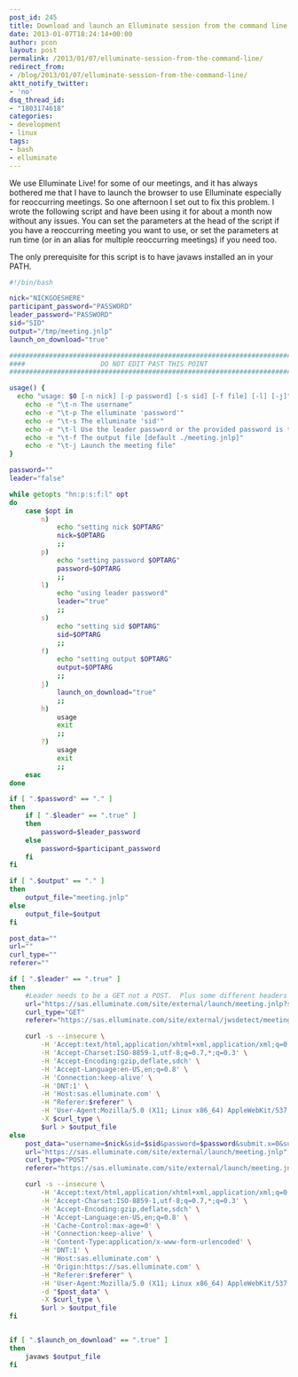 ```yaml
---
post_id: 245
title: Download and launch an Elluminate session from the command line
date: 2013-01-07T18:24:14+00:00
author: pcon
layout: post
permalink: /2013/01/07/elluminate-session-from-the-command-line/
redirect_from:
- /blog/2013/01/07/elluminate-session-from-the-command-line/
aktt_notify_twitter:
- 'no'
dsq_thread_id:
- "1803174618"
categories:
- development
- linux
tags:
- bash
- elluminate
---
```

We use Elluminate Live! for some of our meetings, and it has always bothered me that I have to launch the browser to use Elluminate especially for reoccurring meetings. So one afternoon I set out to fix this problem. I wrote the following script and have been using it for about a month now without any issues. You can set the parameters at the head of the script if you have a reoccurring meeting you want to use, or set the parameters at run time (or in an alias for multiple reoccurring meetings) if you need too.

The only prerequisite for this script is to have javaws installed an in your PATH.

```bash
#!/bin/bash

nick="NICKGOESHERE"
participant_password="PASSWORD"
leader_password="PASSWORD"
sid="SID"
output="/tmp/meeting.jnlp"
launch_on_download="true"

#############################################################################
####                   DO NOT EDIT PAST THIS POINT                       ####
#############################################################################

usage() {
  echo "usage: $0 [-n nick] [-p password] [-s sid] [-f file] [-l] [-j]"
	echo -e "\t-n The username"
	echo -e "\t-p The elluminate 'password'"
	echo -e "\t-s The elluminate 'sid'"
	echo -e "\t-l Use the leader password or the provided password is the leader password"
	echo -e "\t-f The output file [default ./meeting.jnlp]"
	echo -e "\t-j Launch the meeting file"
}

password=""
leader="false"

while getopts "hn:p:s:f:l" opt
do
	case $opt in
		n)
			echo "setting nick $OPTARG"
			nick=$OPTARG
			;;
		p)
			echo "setting password $OPTARG"
			password=$OPTARG
			;;
		l)
			echo "using leader password"
			leader="true"
			;;
		s)
			echo "setting sid $OPTARG"
			sid=$OPTARG
			;;
		f)
			echo "setting output $OPTARG"
			output=$OPTARG
			;;
		j)
			launch_on_download="true"
			;;
		h)
			usage
			exit
			;;
		?)
			usage
			exit
			;;
	esac
done

if [ ".$password" == "." ]
then
	if [ ".$leader" == ".true" ]
	then
		password=$leader_password
	else
		password=$participant_password
	fi
fi

if [ ".$output" == "." ]
then
	output_file="meeting.jnlp"
else
	output_file=$output
fi

post_data=""
url=""
curl_type=""
referer=""

if [ ".$leader" == ".true" ]
then
	#Leader needs to be a GET not a POST.  Plus some different headers
	url="https://sas.elluminate.com/site/external/launch/meeting.jnlp?sid=$sid&miuid=$password"
	curl_type="GET"
	referer="https://sas.elluminate.com/site/external/jwsdetect/meeting.jnlp?sid=$sid&miuid=$password"

	curl -s --insecure \
		-H 'Accept:text/html,application/xhtml+xml,application/xml;q=0.9,*/*;q=0.8' \
		-H 'Accept-Charset:ISO-8859-1,utf-8;q=0.7,*;q=0.3' \
		-H 'Accept-Encoding:gzip,deflate,sdch' \
		-H 'Accept-Language:en-US,en;q=0.8' \
		-H 'Connection:keep-alive' \
		-H 'DNT:1' \
		-H 'Host:sas.elluminate.com' \
		-H "Referer:$referer" \
		-H 'User-Agent:Mozilla/5.0 (X11; Linux x86_64) AppleWebKit/537.4 (KHTML, like Gecko) Chrome/22.0.1229.94 Safari/537.4' \
		-X $curl_type \
		$url > $output_file
else
	post_data="username=$nick&sid=$sid&password=$password&submit.x=0&submit.y=0"
	url="https://sas.elluminate.com/site/external/launch/meeting.jnlp"
	curl_type="POST"
	referer="https://sas.elluminate.com/site/external/launch/meeting.jnlp?sid=$sid&password=$password"

	curl -s --insecure \
		-H 'Accept:text/html,application/xhtml+xml,application/xml;q=0.9,*/*;q=0.8' \
		-H 'Accept-Charset:ISO-8859-1,utf-8;q=0.7,*;q=0.3' \
		-H 'Accept-Encoding:gzip,deflate,sdch' \
		-H 'Accept-Language:en-US,en;q=0.8' \
		-H 'Cache-Control:max-age=0' \
		-H 'Connection:keep-alive' \
		-H 'Content-Type:application/x-www-form-urlencoded' \
		-H 'DNT:1' \
		-H 'Host:sas.elluminate.com' \
		-H 'Origin:https://sas.elluminate.com' \
		-H "Referer:$referer" \
		-H 'User-Agent:Mozilla/5.0 (X11; Linux x86_64) AppleWebKit/537.4 (KHTML, like Gecko) Chrome/22.0.1229.94 Safari/537.4' \
		-d "$post_data" \
		-X $curl_type \
		$url > $output_file
fi


if [ ".$launch_on_download" == ".true" ]
then
	javaws $output_file
fi
```